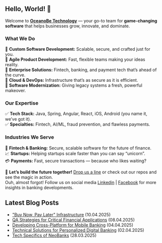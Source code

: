 ## Hello, World! :wave:

Welcome to **[OceanoBe Technology][1]** — your go-to team for **game-changing software** that helps businesses grow, innovate, and dominate.

### What We Do
🔹 **Custom Software Development:** Scalable, secure, and crafted just for you.\
🔹 **Agile Product Development:** Fast, flexible teams making your ideas reality.\
🔹 **Enterprise Solutions:** Fintech, banking, and payment tech that’s ahead of the curve.\
🔹 **Cloud & DevOps:** Infrastructure that’s as secure as it is efficient.\
🔹 **Software Modernization:** Giving legacy systems a fresh, powerful makeover.
 
### Our Expertise
✅ **Tech Stack:** Java, Spring, Angular, React, iOS, Android (you name it, we’ve got it).\
✅ **Specialties:** Fintech, AI/ML, fraud prevention, and flawless payments.
 
### Industries We Serve
🏦 **Fintech & Banking:** Secure, scalable software for the future of finance.\
📈 **Startups:** Helping startups scale faster than you can say “unicorn”.\
💳 **Payments:** Fast, secure transactions — because who likes waiting?
 
📩 **Let’s build the future together!** [Drop us a line][1] or check out our repos and see the magic in action.\
Ouh, almost forgot! Follow us on social media [Linkedin][2] | [Facebook][3] for more insights in banking developments.


[1]: https://oceanobe.com
[2]: https://www.linkedin.com/company/oceanobe-technology/
[3]: https://www.facebook.com/oceanobe/

## Latest Blog Posts
- ["Buy Now, Pay Later" Infrastructure](https://oceanobe.com/news/%22buy-now,-pay-later%22-infrastructure/1517) (10.04.2025)
- [QA Strategies for Critical Financial Applications](https://oceanobe.com/news/qa-strategies-for-critical-financial-applications/1514) (08.04.2025)
- [Developing Cross-Platform for Mobile Banking](https://oceanobe.com/news/developing-cross-platform-for-mobile-banking/1507) (04.04.2025)
- [Technical Solutions for Personalized Digital Banking](https://oceanobe.com/news/technical-solutions-for-personalized-digital-banking/1505) (02.04.2025)
- [Tech Specifics of NeoBanks](https://oceanobe.com/news/tech-specifics-of-neobanks/1503) (28.03.2025)
